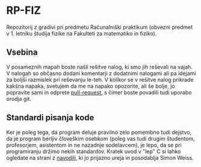 # RP-FIZ

Repozitorij z gradivi pri predmetu Računalniški praktikum (obvezni predmet v 1. letniku študija fizike na Fakulteti za matematiko in fiziko).


## Vsebina

V posameznih mapah boste našli rešitve nalog, ki smo jih reševali na vajah. V nalogah so občasno dodani komentarji z dodatnimi nalogami ali pa idejami za boljši razmislek pri reševanju le-teh. V kolikor se v rešitve nalog prikrade kakšna napaka, svetujem da me na napako opozorite, ali še bolje, jo popravite sami in odprete [pull-request](https://help.github.com/articles/creating-a-pull-request/), s čimer boste povadili tudi uporabo orodja git.


## Standardi pisanja kode

Ker je poleg tega, da program deluje pravilno zelo pomembno tudi dejstvo, da je program berljiv človeškim osebkom (poleg vas tudi drugim študentom, profesorjem, asistentom in ne nazadnje sodelavcem), je lepo, da se pri programiranju držimo nekih standardov. Kratek uvod v "lep" C si lahko ogledate na strani z [navodili](http://fiz-rp.readthedocs.io/sl/latest/), ki jo prijazno ureja in posodablja Simon Weiss.